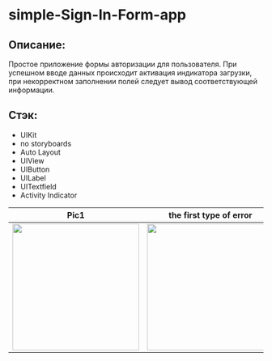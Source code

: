 # simple-Sign-In-Form-app

## Описание:
Простое приложение формы авторизации для пользователя. При успешном вводе данных происходит активация индикатора загрузки, при некорректном заполнении полей следует вывод соответствующей информации.

## Стэк:
- UIKit
- no storyboards
- Auto Layout
- UIView
- UIButton
- UILabel
- UITextfield
- Activity Indicator

| Pic1 | the first type of error | the second type of error | is successful authorization | 
| ------------ | ------------- | ------------- | ------------- | 
| <img src="https://user-images.githubusercontent.com/33875528/194697508-afa3e374-948f-4724-bfeb-efbb2964ecf0.png" width="250">| <img src="https://user-images.githubusercontent.com/33875528/194697524-58b40d4e-e2b7-4aa8-9e5c-0145c77894bd.png" width="250">| <img src="https://user-images.githubusercontent.com/33875528/194697527-7af902bc-ac28-4a89-830b-b8b3163215b9.png" width="250">|<img src="https://user-images.githubusercontent.com/33875528/194697583-2622e1a9-0529-4f5b-8ca1-1dc22399c47b.png" width="250">

